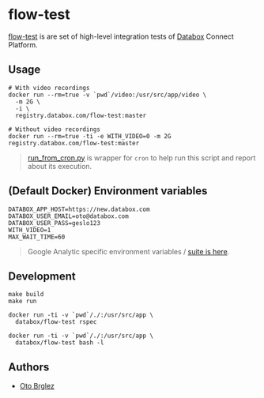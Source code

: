 # flow-test

[flow-test](https://github.com/databox/flow-test) is are set of high-level integration tests of [Databox](http://databox.com) Connect Platform.

## Usage

    # With video recordings
    docker run --rm=true -v `pwd`/video:/usr/src/app/video \
      -m 2G \
      -i \
      registry.databox.com/flow-test:master

    # Without video recordings
    docker run --rm=true -ti -e WITH_VIDEO=0 -m 2G registry.databox.com/flow-test:master

> [run_from_cron.py](run_from_cron.py) is wrapper for `cron` to help run this script and report about its execution.

## (Default Docker) Environment variables

    DATABOX_APP_HOST=https://new.databox.com
    DATABOX_USER_EMAIL=oto@databox.com
    DATABOX_USER_PASS=geslo123
    WITH_VIDEO=1
    MAX_WAIT_TIME=60

> Google Analytic specific environment variables / [suite is here](spec/ga_spec.rb).

## Development

    make build
    make run

    docker run -ti -v `pwd`/./:/usr/src/app \
      databox/flow-test rspec

    docker run -ti -v `pwd`/./:/usr/src/app \
      databox/flow-test bash -l



## Authors

- [Oto Brglez](https://github.com)
